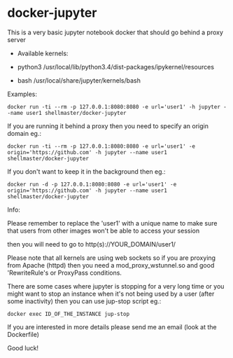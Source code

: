 # docker-jupyter

This is a very basic jupyter notebook docker that should go behind a proxy server

- Available kernels:

 -  python3    /usr/local/lib/python3.4/dist-packages/ipykernel/resources
 -  bash       /usr/local/share/jupyter/kernels/bash


Examples:

`docker run -ti --rm -p 127.0.0.1:8080:8080 -e url='user1' -h jupyter --name user1 shellmaster/docker-jupyter`

If you are running it behind a proxy then you need to specify an origin domain eg.:

`docker run -ti --rm -p 127.0.0.1:8080:8080 -e url='user1' -e origin='https://github.com' -h jupyter --name user1 shellmaster/docker-jupyter`

If you don't want to keep it in the background then eg.:

`docker run -d -p 127.0.0.1:8080:8080 -e url='user1' -e origin='https://github.com' -h jupyter --name user1 shellmaster/docker-jupyter`

Info:

Please remember to replace the 'user1' with a unique name to make sure that users from other images won't be able to access your session

then you will need to go to http(s)://YOUR_DOMAIN/user1/

Please note that all kernels are using web sockets so if you are proxying from Apache (httpd) then you need a mod_proxy_wstunnel.so and good 'RewriteRule's or ProxyPass conditions.

There are some cases where jupyter is stopping for a very long time or you might want to stop an instance when it's not being used by a user (after some inactivity) then you can use jup-stop script eg.:

`docker exec ID_OF_THE_INSTANCE jup-stop`


If you are interested in more details please send me an email (look at the Dockerfile)

Good luck!
